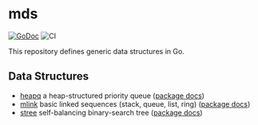 # mds

[![GoDoc](https://img.shields.io/static/v1?label=godoc&message=reference&color=green)](https://pkg.go.dev/github.com/creachadair/mds)
![CI](https://github.com/creachadair/mds/actions/workflows/go-presubmit.yml/badge.svg)


This repository defines generic data structures in Go.

## Data Structures

- [heapq](./heapq) a heap-structured priority queue ([package docs](https://godoc.org/github.com/creachadair/mds/heapq))
- [mlink](./mlink) basic linked sequences (stack, queue, list, ring) ([package docs](https://godoc.org/github.com/creachadair/mds/mlink))
- [stree](./stree) self-balancing binary-search tree ([package docs](https://godoc.org/github.com/creachadair/mds/stree))
